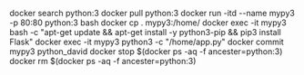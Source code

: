 docker search python:3
docker pull python:3
docker run -itd --name mypy3 -p 80:80 python:3 bash
docker cp . mypy3:/home/
docker exec -it mypy3 bash -c "apt-get update && apt-get install -y python3-pip && pip3 install Flask" 
docker exec -it mypy3 python3 -c "/home/app.py"
docker commit mypy3 python_david
docker stop $(docker ps -aq -f ancester=python:3)
docker rm $(docker ps -aq -f ancester=python:3)

